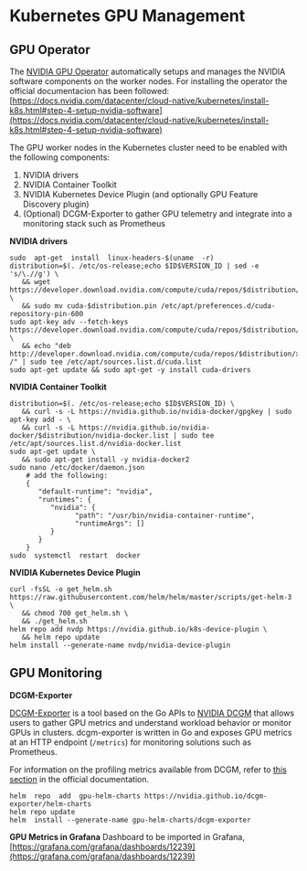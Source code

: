 # Kubernetes GPU Management

## GPU Operator

The [NVIDIA GPU Operator](https://docs.nvidia.com/datacenter/cloud-native/gpu-operator/getting-started.html#install-nvidia-gpu-operator) automatically setups and manages the NVIDIA software components on the worker nodes. For installing the operator the official documentacion has been followed: [https://docs.nvidia.com/datacenter/cloud-native/kubernetes/install-k8s.html#step-4-setup-nvidia-software](https://docs.nvidia.com/datacenter/cloud-native/kubernetes/install-k8s.html#step-4-setup-nvidia-software)

The GPU worker nodes in the Kubernetes cluster need to be enabled with the following components:

1.  NVIDIA drivers
2.  NVIDIA Container Toolkit
3.  NVIDIA Kubernetes Device Plugin (and optionally GPU Feature Discovery plugin)
4.  (Optional) DCGM-Exporter to gather GPU telemetry and integrate into a monitoring stack such as Prometheus

**NVIDIA drivers**
````
sudo  apt-get  install  linux-headers-$(uname  -r)
distribution=$(. /etc/os-release;echo $ID$VERSION_ID | sed -e 's/\.//g') \
   && wget https://developer.download.nvidia.com/compute/cuda/repos/$distribution/x86_64/cuda-$distribution.pin \
   && sudo mv cuda-$distribution.pin /etc/apt/preferences.d/cuda-repository-pin-600
sudo apt-key adv --fetch-keys https://developer.download.nvidia.com/compute/cuda/repos/$distribution/x86_64/7fa2af80.pub \
   && echo "deb http://developer.download.nvidia.com/compute/cuda/repos/$distribution/x86_64 /" | sudo tee /etc/apt/sources.list.d/cuda.list
sudo apt-get update && sudo apt-get -y install cuda-drivers
````

**NVIDIA Container Toolkit**
````
distribution=$(. /etc/os-release;echo $ID$VERSION_ID) \
   && curl -s -L https://nvidia.github.io/nvidia-docker/gpgkey | sudo apt-key add - \
   && curl -s -L https://nvidia.github.io/nvidia-docker/$distribution/nvidia-docker.list | sudo tee /etc/apt/sources.list.d/nvidia-docker.list
sudo apt-get update \
   && sudo apt-get install -y nvidia-docker2
sudo nano /etc/docker/daemon.json
	# add the following:
	{
	   "default-runtime": "nvidia",
	   "runtimes": {
	      "nvidia": {
	            "path": "/usr/bin/nvidia-container-runtime",
	            "runtimeArgs": []
	      }
	   }
	}
sudo  systemctl  restart  docker
````

**NVIDIA Kubernetes Device Plugin**
````
curl -fsSL -o get_helm.sh https://raw.githubusercontent.com/helm/helm/master/scripts/get-helm-3 \
   && chmod 700 get_helm.sh \
   && ./get_helm.sh
helm repo add nvdp https://nvidia.github.io/k8s-device-plugin \
   && helm repo update
helm install --generate-name nvdp/nvidia-device-plugin
````

## GPU Monitoring

**DCGM-Exporter**

[DCGM-Exporter](https://github.com/NVIDIA/dcgm-exporter)  is a tool based on the Go APIs to  [NVIDIA DCGM](https://developer.nvidia.com/dcgm)  that allows users to gather GPU metrics and understand workload behavior or monitor GPUs in clusters.  dcgm-exporter  is written in Go and exposes GPU metrics at an HTTP endpoint (`/metrics`) for monitoring solutions such as Prometheus.

For information on the profiling metrics available from DCGM, refer to [this section](https://docs.nvidia.com/datacenter/dcgm/latest/dcgm-user-guide/feature-overview.html#profiling)  in the official documentation.

````
helm  repo  add  gpu-helm-charts https://nvidia.github.io/dcgm-exporter/helm-charts
helm repo update
helm  install --generate-name gpu-helm-charts/dcgm-exporter
````

**GPU Metrics in Grafana**
Dashboard to be imported in Grafana, [https://grafana.com/grafana/dashboards/12239](https://grafana.com/grafana/dashboards/12239)
